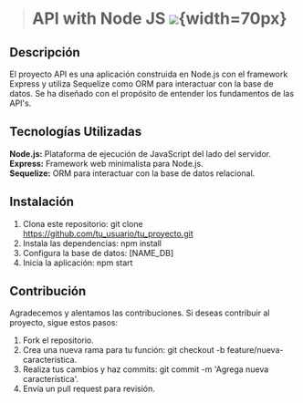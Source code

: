 > # API with Node JS ![](https://miro.medium.com/v2/resize:fit:800/1*v2vdfKqD4MtmTSgNP0o5cg.png){width=70px}
## Descripción
El proyecto API es una aplicación construida en Node.js con el framework Express y utiliza Sequelize como ORM para interactuar con la base de datos. Se ha diseñado con el propósito de entender los fundamentos de las API's.

## Tecnologías Utilizadas
**Node.js:** Plataforma de ejecución de JavaScript del lado del servidor.<br>
**Express:** Framework web minimalista para Node.js.<br>
**Sequelize:** ORM para interactuar con la base de datos relacional.<br>

## Instalación
1.  Clona este repositorio: git clone https://github.com/tu_usuario/tu_proyecto.git
2.  Instala las dependencias: npm install
3.  Configura la base de datos: [NAME_DB]
4.  Inicia la aplicación: npm start

## Contribución
Agradecemos y alentamos las contribuciones. Si deseas contribuir al proyecto, sigue estos pasos:

1.  Fork el repositorio.
2.  Crea una nueva rama para tu función: git checkout -b feature/nueva-caracteristica.
3.  Realiza tus cambios y haz commits: git commit -m 'Agrega nueva característica'.
4.  Envía un pull request para revisión.
